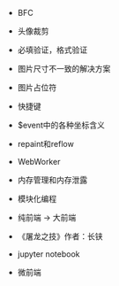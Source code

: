 * BFC
* 头像裁剪
* 必填验证，格式验证
* 图片尺寸不一致的解决方案
* 图片占位符
* 快捷键
* $event中的各种坐标含义
* repaint和reflow
* WebWorker
* 内存管理和内存泄露
* 模块化编程
* 纯前端 -> 大前端


* 《屠龙之技》作者：长铗
* jupyter notebook [](https://ipython.org/)
* 微前端

